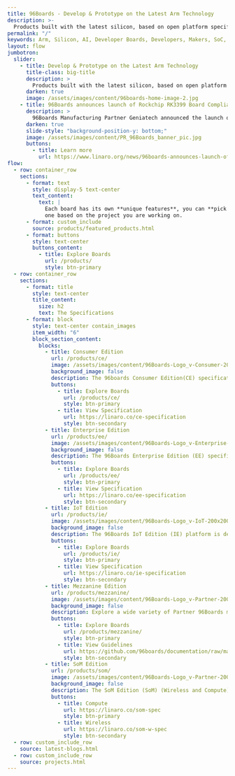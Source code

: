 ```yaml
---
title: 96Boards - Develop & Prototype on the Latest Arm Technology
description: >-
  Products built with the latest silicon, based on open platform specifications for developers, makers and businesses
permalink: "/"
keywords: Arm, Silicon, AI, Developer Boards, Developers, Makers, SoC, Consumer, IoT, Enterprise
layout: flow
jumbotron:
  slider:
    - title: Develop & Prototype on the Latest Arm Technology
      title-class: big-title
      description: >
        Products built with the latest silicon, based on open platform specifications for developers, makers and businesses
      darken: true
      image: /assets/images/content/96boards-home-image-2.jpg
    - title: 96Boards announces launch of Rockchip RK3399 Board Compliant with 96Boards SOM specification
      description: >
        96Boards Manufacturing Partner Geniatech announced the launch of another Rockchip RK3399 Board and Carrier Board
      darken: true
      slide-style: "background-position-y: bottom;"
      image: /assets/images/content/PR_96Boards_banner_pic.jpg
      buttons:
        - title: Learn more
          url: https://www.linaro.org/news/96boards-announces-launch-of-rockchip-rk3399-som-board/
flow:
  - row: container_row
    sections:
      - format: text
        style: display-5 text-center
        text_content:
          text: |
            Each board has its own **unique features**, you can **pick and choose**
            one based on the project you are working on.
      - format: custom_include
        source: products/featured_products.html
      - format: buttons
        style: text-center
        buttons_content:
          - title: Explore Boards
            url: /products/
            style: btn-primary
  - row: container_row
    sections:
      - format: title
        style: text-center
        title_content:
          size: h2
          text: The Specifications
      - format: block
        style: text-center contain_images
        item_width: "6"
        block_section_content:
          blocks:
            - title: Consumer Edition
              url: /products/ce/
              image: /assets/images/content/96Boards-Logo_v-Consumer-200x200.png
              background_image: false
              description: The 96boards Consumer Edition(CE) specification targets the mobile, embedded and digital home segments.
              buttons:
                - title: Explore Boards
                  url: /products/ce/
                  style: btn-primary
                - title: View Specification
                  url: https://linaro.co/ce-specification
                  style: btn-secondary
            - title: Enterprise Edition
              url: /products/ee/
              image: /assets/images/content/96Boards-Logo_v-Enterprise-200x200.png
              background_image: false
              description: The 96Boards Enterprise Edition (EE) specification targets the networking and server segments
              buttons:
                - title: Explore Boards
                  url: /products/ee/
                  style: btn-primary
                - title: View Specification
                  url: https://linaro.co/ee-specification
                  style: btn-secondary
            - title: IoT Edition
              url: /products/ie/
              image: /assets/images/content/96Boards-Logo_v-IoT-200x200.png
              background_image: false
              description: The 96Boards IoT Edition (IE) platform is designed to support development in the Internet of Things (IoT) space.
              buttons:
                - title: Explore Boards
                  url: /products/ie/
                  style: btn-primary
                - title: View Specification
                  url: https://linaro.co/ie-specification
                  style: btn-secondary
            - title: Mezzanine Edition
              url: /products/mezzanine/
              image: /assets/images/content/96Boards-Logo_v-Partner-200x200.png
              background_image: false
              description: Explore a wide variety of Partner 96Boards mezzanines, accessories and more to expand on your development experience.
              buttons:
                - title: Explore Boards
                  url: /products/mezzanine/
                  style: btn-primary
                - title: View Guidelines
                  url: https://github.com/96boards/documentation/raw/master/mezzanine/files/mezzanine-design-guidelines.pdf
                  style: btn-secondary
            - title: SoM Edition
              url: /products/som/
              image: /assets/images/content/96Boards-Logo_v-Partner-200x200.png
              background_image: false
              description: The SoM Edition (SoM) (Wireless and Compute) encourages the development of reliable and cost-effective embedded platforms for building end-products.
              buttons:
                - title: Compute
                  url: https://linaro.co/som-spec
                  style: btn-primary
                - title: Wireless
                  url: https://linaro.co/som-w-spec
                  style: btn-secondary
  - row: custom_include_row
    source: latest-blogs.html
  - row: custom_include_row
    source: projects.html
---
```

